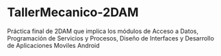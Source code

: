 # TallerMecanico-2DAM
Práctica final de 2DAM que implica los módulos de Acceso a Datos, Programación de Servicios y Procesos, Diseño de Interfaces y Desarrollo de Aplicaciones Moviles Android
